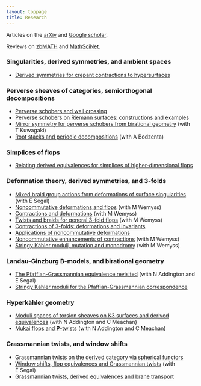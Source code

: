 ```yaml
---
layout: toppage
title: Research
---
```


Articles on the <a href="http://arxiv.org/a/donovan_w_1">arXiv</a> and <a href="http://scholar.google.co.uk/citations?user=ebG93rYAAAAJ">Google scholar</a>.

Reviews on <a href="https://www.zbmath.org/?q=ai:donovan.will">zbMATH</a> and <a href="http://www.ams.org/mathscinet/search/publications.html?pg1=INDI&s1=971838">MathSciNet</a>.

### Singularities, derived symmetries, and ambient spaces

- <a href="http://arxiv.org/abs/2409.19555">Derived symmetries for crepant contractions to hypersurfaces</a>

### Perverse sheaves of categories, semiorthogonal decompositions

- <a href="http://arxiv.org/abs/1703.00592">Perverse schobers and wall crossing</a>
- <a href="http://arxiv.org/abs/1801.05319">Perverse schobers on Riemann surfaces: constructions and examples</a>
- <a href="http://arxiv.org/abs/1903.11226">Mirror symmetry for perverse schobers from birational geometry</a> (with T&nbsp;Kuwagaki)
- <a href="http://arxiv.org/abs/2307.09888">Root stacks and periodic decompositions</a> (with A&nbsp;Bodzenta)

### Simplices of flops

- <a href="http://arxiv.org/abs/2108.10541">Relating derived equivalences for simplices of higher-dimensional flops</a>

### Deformation theory, derived symmetries, and 3-folds

- <a href="http://arxiv.org/abs/1310.7877">Mixed braid group actions from deformations of surface singularities</a> (with E&nbsp;Segal)
- <a href="http://arxiv.org/abs/1309.0698">Noncommutative deformations and flops</a> (with M&nbsp;Wemyss)
- <a href="http://arxiv.org/abs/1511.00406">Contractions and deformations</a> (with M&nbsp;Wemyss)
- <a href="http://arxiv.org/abs/1504.05320">Twists and braids for general 3-fold flops</a> (with M&nbsp;Wemyss)
- <a href="http://arxiv.org/abs/1511.01656">Contractions of 3-folds: deformations and invariants</a>
- <a href="http://arxiv.org/abs/1703.03243">Applications of noncommutative deformations</a>
- <a href="http://arxiv.org/abs/1612.01687">Noncommutative enhancements of contractions</a> (with M&nbsp;Wemyss)
- <a href="http://arxiv.org/abs/1907.10891">Stringy K&auml;hler moduli, mutation and monodromy</a> (with M&nbsp;Wemyss)

### Landau-Ginzburg B-models, and birational geometry

- <a href="http://arxiv.org/abs/1401.3661">The Pfaffian-Grassmannian equivalence revisited</a> (with N&nbsp;Addington and E&nbsp;Segal)
- <a href="https://arxiv.org/abs/2009.12630">Stringy K&auml;hler moduli for the Pfaffian-Grassmannian correspondence</a>

### Hyperk&auml;hler geometry

- <a href="http://arxiv.org/abs/1507.02597">Moduli spaces of torsion sheaves on K3 surfaces and derived equivalences</a> (with N&nbsp;Addington and C&nbsp;Meachan)
- <a href="http://arxiv.org/abs/1507.02595">Mukai flops and <b>P</b>-twists</a> (with N&nbsp;Addington and C&nbsp;Meachan)

### Grassmannian twists, and window shifts

- <a href="http://arxiv.org/abs/1111.3774/">Grassmannian twists on the derived category via spherical functors</a>
- <a href="http://arxiv.org/abs/1206.0219">Window shifts, flop equivalences and Grassmannian twists</a> (with E&nbsp;Segal)
- <a href="http://arxiv.org/abs/1304.2913">Grassmannian twists, derived equivalences and brane transport</a>
